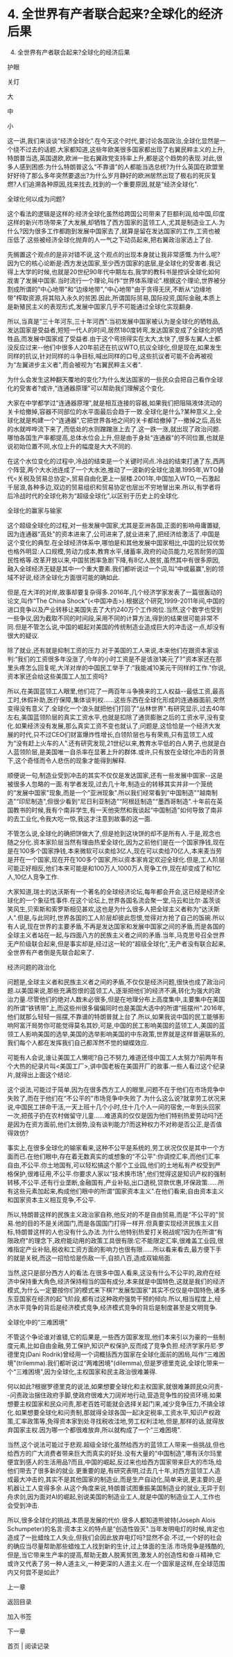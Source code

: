 # 4. 全世界有产者联合起来?全球化的经济后果

4. 全世界有产者联合起来?全球化的经济后果

护眼

关灯

大

中

小

这一讲,我们来谈谈“经济全球化".在今天这个时代,要讨论各国政治,全球化显然是一个绕不过去的话题.大家都知道,这些年欧美很多国家都出现了右翼民粹主义的上升,特朗普当选,英国退欧,欧洲一批右翼政党支持率上升,都是这个趋势的表现.对此,很多人感到困惑:为什么特朗普这么“不靠谱"的人都能当选总统?为什么英国在欧盟里好好待了那么多年突然要退出?为什么岁月静好的欧洲居然出现了极右的死灰复燃?人们追溯各种原因,找来找去,找到的一个重要原因,就是“经济全球化".

全球化何以成为问题?

这个看法的逻辑是这样的:经济全球化虽然给跨国公司带来了巨额利润,给中国,印度这样的新兴市场带来了大发展,却牺牲了西方国家的蓝领工人,尤其是制造业工人.为什么?因为很多工作都跑到发展中国家去了,就算是留在发达国家的工作,工资也被压低了.这些被经济全球化抛弃的人一气之下动员起来,把右翼政治家选上了台.

先搁置这个观点的是非对错不说,这个观点的出现本身就让我非常感慨.为什么呢?因为它的核心论断是:西方发达国家,至少西方国家的底层,是全球化的受害者.我记得上大学的时候,也就是20世纪90年代中期左右,我学的教科书是控诉全球化如何戕害了发展中国家.当时流行一个理论,叫作“世界体系理论".根据这个理论,世界被分割成所谓的“中心地带"和“边缘地带",“中心地带"由于贪得无厌,不断从“边缘地带"榨取资源,将其陷入永久的贫困.因此,所谓国际贸易,国际投资,国际金融,本质上是新殖民主义的表现形式,发展中国家几乎不可能通过全球化实现翻身.

所以,当真是“三十年河东,三十年河西":当初发展中国家被认为是全球化的牺牲品,发达国家是受益者,短短一代人的时间,居然180度转弯,发达国家变成了全球化的牺牲品,而发展中国家成了受益者.由于这个弯拐得实在太大,太快了,很多左翼人士都没反应过来--他们中很多人20年前还在抗议WTO,抗议全球化,但是现在,如果发生同样的抗议,针对同样的斗争目标,喊出同样的口号,这些抗议者可能不会再被视为“左翼进步主义者",而会被视为“右翼民粹主义者".

为什么会发生这种翻天覆地的变化?为什么发达国家的一些民众会把自己看作全球化的受害者?或许,“连通器原理"可以帮助我们理解这个变化.

大家在中学都学过“连通器原理",就是相互连接的容器,如果我们把阻隔液体流动的关卡给撤掉,容器不同部位的水平面最后会趋于一致.全球化是什么?某种意义上,全球化就是构建一个“连通器",它把世界各地之间的关卡都给撤掉了--撤掉之后,高处的水就哗哗流下来了,而低处的水则蹭蹭涨上去了.这一跌一涨,就出现了政治问题.哪怕各国生产率都提高,总体水位会上升,但是由于身处“连通器"的不同位置,也就是说初始位置不同,水位上升的幅度是大大不同的.

在这个水位变化的过程中,冷战的结束是一个关键时间点.冷战的结束打通了东,西两个阵营,两个大水池连成了一个大水池,推动了一波新的全球化浪潮.1995年,WTO替代<关税及贸易总协定>,贸易自由化更上一层楼.2001年,中国加入WTO,一石激起千层浪,各种多边,双边的贸易组织和贸易协定也层出不穷地冒出来.所以,有学者将后冷战时代的全球化称为“超级全球化",以区别于历史上的全球化.

全球化的赢家与输家

这个超级全球化的过程,对一些发展中国家,尤其是亚洲各国,正面的影响毋庸置疑,因为连通器“高处"的资本进来了,公司进来了,就业进来了,把经济给激活了.中国是这个变化的典型.在全球经济体系中,哪怕是和其他发展中国家相比,中国的比较优势也格外明显:人口规模,劳动力成本,教育水平,储蓄率,政府的动员能力,吃苦耐劳的国民性格等.改革开放以来,中国贫困率急剧下降,有8亿人脱贫,虽然其中有很多原因,融入全球经济无疑是其中一个重大要素.我们都听说过一个词,叫“中或最赢",别的领域不好说,经济全球化方面很可能的确如此.

但是,在大洋的对岸,故事却要复杂得多.2016年,几个经济学家发表了一篇很轰动的论文,叫作“The China Shock"(<中国冲击>).根据这个研究,1999-2011年间,中国的进口竞争以及产业转移让美国失去了大约240万个工作岗位.当然,这个数字也受到一些争议,因为截取不同的时间段,采用不同的计算方法,得到的结果很可能非常不同.但是不管怎么说,中国的崛起对美国的传统制造业造成巨大的冲击这一点,却没有很大的疑议.

除了就业,还有就是抑制工资的压力.对于美国的工人来说,本来他们在跟资本家谈判:“我们的工资很多年没涨了,今年的小时工资是不是该涨1美元了?"资本家还在那里头疼怎么回复呢,大洋对岸的中国民工举手了:“我能减10美元干同样的工作."你说,资本家还会给这些美国工人加工资吗?

所以,在美国蓝领工人眼里,他们花了一两百年斗争换来的工人权益--最低工资,最高工时,休假补助,医疗保障,集体谈判权......这些东西在全球化形成的连通器面前,突然变得没有意义了.全球化一个浪头就把他们打回了“丛林世界".有研究显示,过去40年左右,美国蓝领阶层的真实工资水平,也就是扣除了通货膨胀之后的工资水平,没有变化.如果经济没有发展,那么真实工资不变也就认了,问题是,这恰恰是一个经济大发展的时代,只不过CEO们财富爆炸性增长,白领阶层也与有荣焉,只有蓝领工人成为“没有赶上火车的人".还有研究发现,21世纪以来,教育水平低的白人男子,也就是白人蓝领阶层,是美国唯一自杀率在显著上升的群体.或许,只有放在全球化冲击的背景下,这个奇怪而令人悲伤的现象才能得到解释.

顺便说一句,制造业受到冲击的其实不仅仅是发达国家,还有一些发展中国家--这是被很多人忽略的一面.有学者发现,过去几十年,制造业的转移其实并非一个笼统的“发展中国家"现象,而是一个“亚洲现象".所以我们经常看到“中国制造"“越南制造"“印尼制造",但很少看到“尼日利亚制造"“阿根廷制造"“墨西哥制造".十年前在英国教书的时候,我有个南非学生,有一天他突然和我谈起“中国制造"如何导致了南非的去工业化,令我大吃一惊,我这才注意到故事的这一面.

不管怎么说,全球化的确把饼做大了,但是抢到这块饼的却不是所有人.于是,观念也随之分化.资本家阶层当然有理由热爱全球化,因为之前他们是在一个国家挣钱,现在是在100多个国家挣钱,本来微软可以卖给3亿人,现在可以卖给70亿人,本来麦当劳是开在一个国家,现在开在100多个国家,所以资本家肯定欢迎全球化.但是,工人阶层可能正好相反,他们本来可能是和100万人,1000万人竞争工作,现在却变成了和1亿人,10亿人竞争工作.

大家知道,瑞士的达沃斯有一个著名的全球经济论坛,每年都会开会,这已经是经济全球化的一个象征性事件.在这个论坛上,世界各国名流会聚一堂,马云和比尔·盖茨谈笑风生,贝索斯和索罗斯相见甚欢,这也是为什么很多人把全球主义者称为“达沃斯人".但是,与此同时,世界各国的工人阶层却彼此怨恨,觉得对方抢了自己的饭碗.所以有人说,现在世界的主要矛盾,不再是发达国家和发展中国家之间的矛盾,而是各国的全球主义者站在一起,与四面八方的民族主义者之间的矛盾.当年,马克思号召全世界无产阶级联合起来,但是事实却是,经过这一轮的“超级全球化",无产者没有联合起来,全世界有产者倒是先联合起来了.

经济问题的政治化

问题是,全球主义者和民族主义者之间的矛盾,不仅仅是经济问题,很快也成了政治问题.以美国来说,那些充满怨恨的蓝领工人,逐渐把他们的经济不满,转化为强大的政治力量.尽管他们的绝对人数未必很多,但是在地理分布上高度集中,主要集中在美国的所谓“铁锈带"上,而这些州很多偏偏同时也是美国大选中的所谓“摇摆州".2016年,他们就那么轻轻一摇摆,不靠谱的特朗普就上台了.所以,如果我说中国的民工能够影响阿富汗局势你可能觉得莫名其妙,可是,中国的民工影响美国的蓝领工人,美国的蓝领工人影响美国的选举,美国的选举影响美国的中东政策,世界就是这样普遍联系的,我们每个人都在发挥我们自己都浑然不觉的蝴蝶效应.

可能有人会说,谁让美国工人懒呢?自己不努力,难道还怪中国工人太努力?前两年有个大热的纪录片叫<美国工厂>,讲中国老板在美国开厂的故事.一些人看过这个纪录片,就得出上面这个结论.

这个说法,可能过于简单,因为在很多西方工人的眼里,问题不在于他们在市场竞争中失败了,而在于他们在“不公平的"市场竞争中失败了.为什么这么说?就拿劳工状况来说,中国民工拼命干活,一天上班十几个小时,住十几个人一间的宿舍,一年到头回家一次,把孩子扔在农村做留守儿童......难道真的仅仅是因为他们特别热爱劳动吗?还是因为在资方面前,他们太弱势,没有谈判能力?而这种权力不对称是否公正,是否值得效仿?

事实上,在很多全球化的输家看来,这种不公平是系统的,劳工状况仅仅是其中一个方面而已.在他们眼中,存在着无数真实的或想象的“不公平":你调控汇率,而他们汇率自由,不公平.你土地国有,可以轻松搞这个那个工业园,他们的土地私有产权受到严格保护,很难征用,不公平.你要求人家以“技术换市场",他们觉得这是知识产权的强制转移,不公平.还有行业垄断,金融国有,产业补贴,出口退税,贷款优惠,环保政策......所有这些元素加起来,构成他们眼中的所谓“国家资本主义".在他们看来,自由资本主义和国家资本主义相互竞争,不公平.

所以,特朗普这样的民族主义政治家自称,他反对的不是自由贸易,而是“不公平的"贸易.他的目的不是关闭国门,而是各国国门打得一样开.但真要实现经济民族主义目标,特朗普这样的人也没有什么办法.为什么他特别热爱打关税战呢?因为在所谓“有限政府"的理念下,政府能动用的政策工具很有限:它不能限定汇率,很难盖工业园,很难指定产业补贴,税收和工资方面的影响力也很有限......所以看来看去,最方便下手的就是关税,而这一招恰恰是伤敌一千,自损八百,造成双输局面.

当然,这只是部分西方人的看法.在很多中国人看来,这没有什么不公平的,政府在经济中保持重大角色,经济保持相当的国有成分,本来就是中国特色,这就是我们的经济模式,为什么一定要按你们的模式来下棋?“发展型国家"其实不仅仅是中国特色,诸多东亚国家在经济的起飞阶段,都有过这种政府强势干预的倾向.所以,相当程度上,经济水平竞争的背后是经济模式竞争,经济模式竞争的背后是制度甚至是文明竞争.

全球化中的“三难困境"

不管这个争论谁对谁错,它的后果是,一些西方国家发现,他们本来引以为豪的一些制度元素,比如自由金融,劳工保护,知识产权保护,反而成了竞争负担.经济学家丹尼·罗德里克(Dani Rodrik)曾经用一个词概括西方国家在全球化面前的困局,叫作“三难困境"(trilemma).我们都听说过“两难困境"(dilemma),但是罗德里克说,全球化带来一个“三难困境",因为全球化,主权国家和民主政治很难兼得.

何以如此?根据罗德里克的说法,如果想要全球化和主权国家,就很难兼顾民众问责--问责政治捆住政府手脚,使政府很难大刀阔斧地行动,营造竞争性的投资环境.如果想要主权国家和民众问责,那老百姓可能就会选择关起门来,减少竞争压力,不搞全球化.如果想要全球化和问责制,那就得全球各国一起决定税率,工资水平,知识产权政策,汇率政策等,免得资本家到处寻找税收洼地,劳工权利洼地,但是,那样的话,就得放弃国家主权.因为哪一个都很难放弃,所以就构成了一个“三难困境".

当然,这个说法可能过于悲观.超级全球化虽然给西方的蓝领工人带来一些挑战,但也给西方的广大消费者带来巨大而真实的好处.没有大量的“中国制造",哪有沃尔玛里便宜到感人的生活用品?而且,中国的崛起,反过来也给西方国家带来巨大的市场,给他们带去了很多新的就业.更重要的是,有研究表明,过去几十年,对西方蓝领工人造成最大冲击的,其实不是其他国家的制造业,而是生产自动化,简单来说,更主要的,是机器让工人变得多余.从这个角度来说,特朗普试图重振美国制造业的就业,无异于刻舟求剑,因为面对AI的崛起,别说美国的制造业工人,就是中国的制造业工人,工作也会受到冲击.

所以,很多全球化的挑战,本质是发展的代价.很多人都知道熊彼特(Joseph Alois Schumpeter)的名言:资本主义的特点是“创造性毁灭".当年发明电灯的时候,肯定也造成了一批蜡烛工人失业,但我们会因此放弃电灯吗?显然不会.不过,一个好的社会的确应当尽量帮助那些蜡烛工人找到新的生计,过上体面的生活.市场竞争是残酷的,但是,当它带来生产率的提高,帮助无数人脱离贫困,激发人的创造性和奋斗精神,它或许又代表了另一种人道主义,一种更深的人道主义.在一个国家是这样,在全球范围内又何尝不是如此?

上一章

返回目录

加入书签

下一章

首页 | 阅读记录